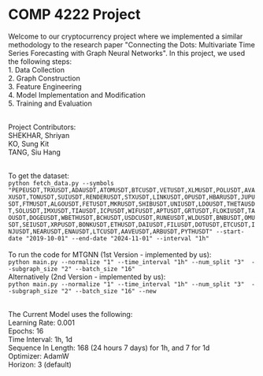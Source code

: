 <h1> COMP 4222 Project </h1>
Welcome to our cryptocurrency project where we implemented a similar methodology to the research paper "Connecting the Dots: Multivariate Time Series Forecasting with Graph Neural Networks". In this project, we used the following steps: </br>
1. Data Collection </br>
2. Graph Construction </br>
3. Feature Engineering </br>
4. Model Implementation and Modification </br>
5. Training and Evaluation </br>
</br>

Project Contributors: </br>
SHEKHAR, Shriyan </br>
KO, Sung Kit </br>
TANG, Siu Hang </br>
</br>

To get the dataset: </br>
```python fetch_data.py --symbols "PEPEUSDT,TRXUSDT,ADAUSDT,ATOMUSDT,BTCUSDT,VETUSDT,XLMUSDT,POLUSDT,AVAXUSDT,TONUSDT,SUIUSDT,RENDERUSDT,STXUSDT,LINKUSDT,OPUSDT,HBARUSDT,JUPUSDT,FTMUSDT,ALGOUSDT,FETUSDT,MKRUSDT,SHIBUSDT,UNIUSDT,LDOUSDT,THETAUSDT,SOLUSDT,IMXUSDT,TIAUSDT,ICPUSDT,WIFUSDT,APTUSDT,GRTUSDT,FLOKIUSDT,TAOUSDT,DOGEUSDT,WBETHUSDT,BCHUSDT,USDCUSDT,RUNEUSDT,WLDUSDT,BNBUSDT,OMUSDT,SEIUSDT,XRPUSDT,BONKUSDT,ETHUSDT,DAIUSDT,FILUSDT,DOTUSDT,ETCUSDT,INJUSDT,NEARUSDT,ENAUSDT,LTCUSDT,AAVEUSDT,ARBUSDT,PYTHUSDT" --start-date "2019-10-01" --end-date "2024-11-01" --interval "1h"```
</br>
</br>
To run the code for MTGNN (1st Version - implemented by us): </br>
```python main.py --normalize "1" --time_interval "1h" --num_split "3"  --subgraph_size "2" --batch_size "16"``` </br>
Alternatively (2nd Version - implemented by us): </br>
```python main.py --normalize "1" --time_interval "1h" --num_split "3"  --subgraph_size "2" --batch_size "16" --new```  </br>
</br>

The Current Model uses the following: </br>
Learning Rate: 0.001 </br>
Epochs: 16 </br>
Time Interval: 1h, 1d </br>
Sequence In Length: 168 (24 hours 7 days) for 1h, and 7 for 1d </br>
Optimizer: AdamW </br>
Horizon: 3 (default) </br>
